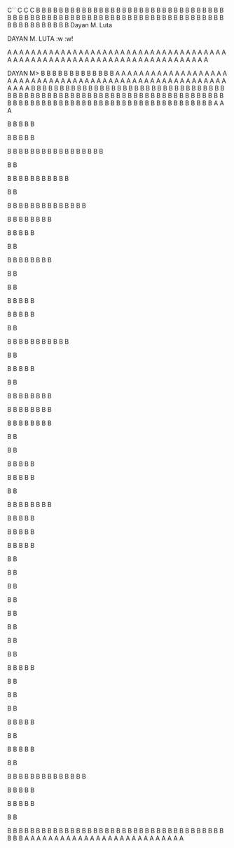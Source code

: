 C``
C
C
C
B
B
B
B
B
B
B
B
B
B
B
B
B
B
B
B
B
B
B
B
B
B
B
B
B
B
B
B
B
B
B
B
B
B
B
B
B
B
B
B
B
B
B
B
B
B
B
B
B
B
B
B
B
B
B
B
B
B
B
B
B
B
B
B
B
B
B
B
B
B
B
B
B
B
B
B
B
B
B
B
B
B
Dayan M. Luta



























DAYAN M. LUTA
:w
:w!

A
A
A
A
A
A
A
A
A
A
A
A
A
A
A
A
A
A
A
A
A
A
A
A
A
A
A
A
A
A
A
A
A
A
A
A
A
A
A
A
A
A
A
A
A
A
A
A
A
A
A
A
A
A
A
A
A
A
A
A
A
A
A
A
A
A
A
A
A
A
A

DAYAN M>
B
B
B
B
B
B
B
B
B
B
B
B
B
A
A
A
A
A
A
A
A
A
A
A
A
A
A
A
A
A
A
A
A
A
A
A
A
A
A
A
A
A
A
A
A
A
A
A
A
A
A
A
A
A
A
A
A
A
A
A
A
A
A
A
A
A
A
A
A
A
A
A
A
B
B
B
B
B
B
B
B
B
B
B
B
B
B
B
B
B
B
B
B
B
B
B
B
B
B
B
B
B
B
B
B
B
B
B
B
B
B
B
B
B
B
B
B
B
B
B
B
B
B
B
B
B
B
B
B
B
B
B
B
B
B
B
B
B
B
B
B
B
B
B
B
B
B
B
B
B
B
B
B
B
B
B
B
B
B
B
B
B
B
B
B
B
B
B
B
B
B
B
B
B
B
B
B
B
B
B
B
A
A
A

B
B
B
B
B

B
B
B
B
B

B
B
B
B
B
B
B
B
B
B
B
B
B
B
B
B
B

B
B

B
B
B
B
B
B
B
B
B
B
B

B
B

B
B
B
B
B
B
B
B
B
B
B
B
B
B

B
B
B
B
B
B
B
B

B
B
B
B
B

B
B

B
B
B
B
B
B
B
B

B
B

B
B

B
B
B
B
B

B
B
B
B
B

B
B

B
B
B
B
B
B
B
B
B
B
B

B
B

B
B
B
B
B

B
B

B
B
B
B
B
B
B
B

B
B
B
B
B
B
B
B

B
B
B
B
B
B
B
B

B
B

B
B

B
B
B
B
B

B
B
B
B
B

B
B

B
B
B
B
B
B
B
B

B
B
B
B
B

B
B
B
B
B

B
B
B
B
B

B
B

B
B

B
B

B
B

B
B

B
B

B
B

B
B

B
B
B
B
B

B
B

B
B

B
B

B
B
B
B
B

B
B

B
B
B
B
B

B
B

B
B
B
B
B
B
B
B
B
B
B
B
B
B

B
B
B
B
B

B
B
B
B
B

B
B

B
B
B
B
B
B
B
B
B
B
B
B
B
B
B
B
B
B
B
B
B
B
B
B
B
B
B
B
B
B
B
B
B
B
B
B
B
B
B
B
B
A
A
A
A
A
A
A
A
A
A
A
A
A
A
A
A
A
A
A
A
A
A
A
A
A
A
A


